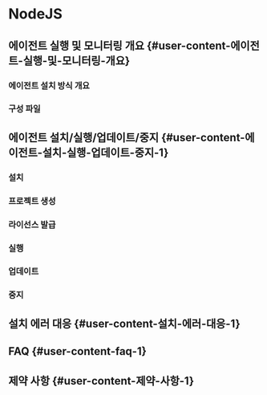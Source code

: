 # NodeJS

## 에이전트 실행 및 모니터링 개요 {#user-content-에이전트-실행-및-모니터링-개요}

### 에이전트 설치 방식 개요

### 구성 파일

## 에이전트 설치/실행/업데이트/중지 {#user-content-에이전트-설치-실행-업데이트-중지-1}

### 설치

### 프로젝트 생성

### 라이선스 발급

### 실행

### 업데이트

### 중지

## 설치 에러 대응 {#user-content-설치-에러-대응-1}

## FAQ {#user-content-faq-1}

## 제약 사항 {#user-content-제약-사항-1}
